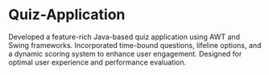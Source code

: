 # Quiz-Application
Developed a feature-rich Java-based quiz application using AWT and Swing frameworks. Incorporated time-bound questions, lifeline options, and a dynamic scoring system to enhance user engagement. Designed for optimal user experience and performance evaluation.
